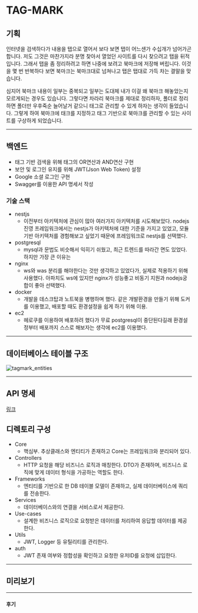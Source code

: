 # TAG-MARK

## 기획
인터넷을 검색하다가 내용을 탭으로 열어서 보다 보면 탭이 어느샌가 수십개가 넘어가곤 합니다. 저도 그것은 마찬가지라 분명 찾아서 열었던 사이트를 다시 찾으려고 탭을 뒤적입니다. 그래서 탭을 좀 정리하려고 하면 나중에 보려고 북마크에 저장해 버립니다. 이것을 몇 번 반복하다 보면 북마크는 북마크대로 넘쳐나고 탭은 탭대로 가득 차는 결말을 맞습니다. 

심지어 북마크 내용이 일부는 중복되고 일부는 도대체 내가 이걸 왜 북마크 해놓았는지 모르게되는 경우도 있습니다. 그렇다면 차라리 북마크를 제대로 정리하자, 폴더로 정리하면 폴더만 우후죽순 늘어날거 같으니 태그로 관리할 수 있게 하자는 생각이 들었습니다. 그렇게 하여 북마크에 태크를 지정하고 태그 기반으로 북마크를 관리할 수 있는 사이트를 구상하게 되었습니다.

___

## 백엔드
* 태그 기반 검색을 위해 태그의 OR연산과 AND연산 구현
* 보안 및 로그인 유지를 위해 JWT(Json Web Token) 설정 
* Google 소셜 로그인 구현
* Swagger를 이용한 API 명세서 작성

### 기술 스택
* nestjs 
  * 이전부터 아키텍처에 관심이 많아 여러가지 아키텍처를 시도해보았다. nodejs 진영 프레임워크에서는 nestjs가 아키텍처에 대한 기준을 가지고 있었고, 모듈기반 아키텍처를 경험해보고 싶었기 때문에 프레임워크로 nestjs를 선택했다.
* postgresql
  * mysql과 문법도 비슷해서 익히기 쉬웠고, 최근 트렌드를 따라간 면도 있었다. 하지만 가장 큰 이유는 
* nginx
  * ws와 was 분리를 해야한다는 것만 생각하고 있었다가, 실제로 적용하기 위해 사용했다. 아파치도 ws에 있지만 nginx가 성능좋고 비동기 지원과 nodejs궁합이 좋아 선택했다.
* docker
  * 개발을 데스크탑과 노트북을 병행하며 했다. 같은 개발환경을 만들기 위해 도커를 이용했고, 배포할 때도 환경설정을 쉽게 하기 위해 이용.
* ec2
  * 헤로쿠를 이용하여 배포하려 했다가 무료 postgresql이 중단된다길래 환경설정부터 배포까지 스스로 해보자는 생각에 ec2를 이용했다.

___

## 데이터베이스 테이블 구조
![tagmark_entities](https://user-images.githubusercontent.com/83062886/212309957-a1f19308-559a-4a0c-a626-40929ee2bd58.jpg)
___

## API 명세
[링크]()


## 디렉토리 구성
* Core
  * 핵심부. 추상클래스와 엔티티가 존재하고 Core는 프레임워크와 분리되어 있다.
* Controllers
  * HTTP 요청을 해당 비즈니스 로직과 매칭한다. DTO가 존재하며, 비즈니스 로직에 맞게 데이터 형식을 가공하는 역할도 한다.
* Frameworks
  * 엔티티를 기반으로 한 DB 테이블 모델이 존재하고, 실제 데이터베이스에 쿼리를 전송한다.
* Services
  * 데이터베이스와의 연결을 서비스로서 제공한다.
* Use-cases
  * 설계한 비즈니스 로직으로 요청받은 데이터를 처리하여 응답할 데이터를 제공한다.
* Utils
  * JWT, Logger 등 유틸리티를 관리한다.
* auth
  * JWT 존재 여부와 정합성을 확인하고 요청한 유저ID를 요청에 삽입한다.
___

## 미리보기
___

#### 후기

